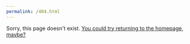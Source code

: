 ```yaml
---
permalink: /404.html
---
```


Sorry, this page doesn't exist. [You could try returning to the homepage, maybe?](./index.md)
